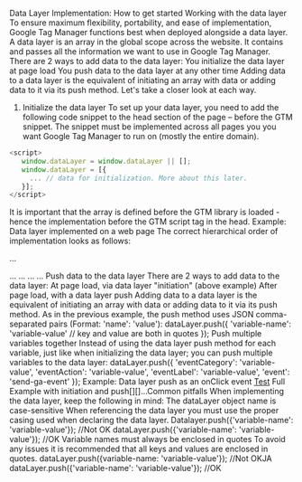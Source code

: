 Data Layer Implementation: How to get started
Working with the data layer 
To ensure maximum flexibility, portability, and ease of implementation, Google Tag Manager functions best when deployed alongside a data layer.
A data layer is an array in the global scope across the website. It contains and passes all the information we want to use in Google Tag Manager.
There are 2 ways to add data to the data layer:
You initialize the data layer at page load
You push data to the data layer at any other time
Adding data to a data layer is the equivalent of initiating an array with data or adding data to it via its push method. Let's take a closer look at each way.
1. Initialize the data layer
To set up your data layer, you need to add the following code snippet to the head section of the page – before the GTM snippet. 
The snippet must be implemented across all pages you you want Google Tag Manager to run on (mostly the entire domain).

````javascript
<script>
   window.dataLayer = window.dataLayer || [];
   window.dataLayer = [{
     ... // data for initialization. More about this later.
   }]; 
</script>
````
It is important that the array is defined before the GTM library is loaded - hence the implementation before the GTM script tag in the head. 
Example: Data layer implemented on a web page
The correct hierarchical order of implementation looks as follows:

...
<head>
   <script>
   window.dataLayer = window.dataLayer || [];
   window.dataLayer = [{
         'pageType': 'homepage' // example key-value pair for illustration
      }]; 
   </script>
   <!-- Google Tag Manager Tag -->
   ...
   <!-- End Google Tag Manager -->
</head>
<body>
   <!-- Google Tag Manager noscript tag -->
   ...
   <!-- End Google Tag Manager -->
   ...
</body>
...
Push data to the data layer
There are 2 ways to add data to the data layer:
At page load, via data layer "initiation" (above example)
After page load, with a data layer push
Adding data to a data layer is the equivalent of initiating an array with data or adding data to it via its push method.
As in the previous example, the push method uses JSON comma-separated pairs (Format: 'name': 'value'):
   dataLayer.push({
      'variable-name': 'variable-value' // key and value are both in quotes
   });
Push multiple variables together
Instead of using the data layer push method for each variable, just like when initializing the data layer; you can push multiple variables to the data layer:
dataLayer.push({
      'eventCategory': 'variable-value',
      'eventAction': 'variable-value',
      'eventLabel': 'variable-value',
      'event': 'send-ga-event'
   });
Example: Data layer push as an onClick event
<a 
   href="#" 
   target="_blank"
   onclick="dataLayer.push({
      'eventCategory': 'variable-value',
      'eventAction': 'variable-value',
      'eventLabel': 'variable-value',
      'event': 'send-ga-event'
   });"
   >Test</a>
Full Example with initiation and push
<head>
  <!-- Datalayer initiation -->
  <script>
   window.dataLayer = window.dataLayer || [];
   window.dataLayer = [{
      'pageType': 'homepage'
   }]; 
  </script>
  <!-- End Datalayer initiation -->
​
  <!-- Google Tag Manager -->
  [<script>(function(w,d,s,l,i){w[l]=w[l]||[];w[l].push({'gtm.start':
new Date().getTime(),event:'gtm.js'});var f=d.getElementsByTagName(s)[0],
j=d.createElement(s),dl=l!='dataLayer'?'&l='+l:'';j.async=true;j.src=
'https://www.googletagmanager.com/gtm.js?id='+i+dl;f.parentNode.insertBefore(j,f);
})(window,document,'script','dataLayer','GTM-xxxxxx');</script>]
  <!-- End Google Tag Manager -->
</head>
​
<body>
   <!-- Google Tag Manager (noscript) -->
   [<noscript><iframe src="https://www.googletagmanager.com/ns.html?id=GTM-xxxxx"
height="0" width="0" style="display:none;visibility:hidden"></iframe></noscript>]
   <!-- End Google Tag Manager (noscript) -->
​
  <!-- some content -->
   … 
  <!-- Datalayer push -->
  <script>
   window.dataLayer = window.dataLayer || [];
   window.dataLayer = [{'event': 'test-event'});        
  </script>
  <!-- End Datalayer push -->
</body>
​
​
Common pitfalls
When implementing the data layer, keep the following in mind:
The dataLayer object name is case-sensitive
When referencing the data layer you must use the proper casing used when declaring the data layer.
Datalayer.push({'variable-name': 'variable-value'});        //Not OK
dataLayer.push({'variable-name': 'variable-value'});        //OK
Variable names must always be enclosed in quotes
To avoid any issues it is recommended that all keys and values are enclosed in quotes.
dataLayer.push({variable-name: 'variable-value'});        //Not OKJA
dataLayer.push({'variable-name': 'variable-value'});        //OK
